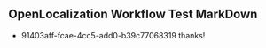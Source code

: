 ## OpenLocalization Workflow Test MarkDown
* 91403aff-fcae-4cc5-add0-b39c77068319 thanks!

<!--HONumber=Jul16_HO4-->


